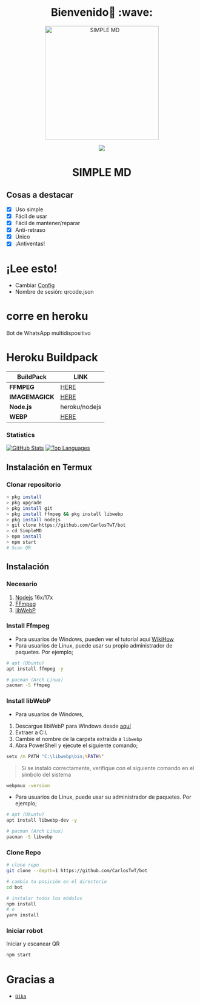<h1 align='center'>Bienvenido👋 :wave:</h1>

<div align="center">
<img src="https://telegra.ph/file/c690c8293d8aa06491244.png" alt="SIMPLE MD" width="300" />
<p align="center">
 <img src="https://komarev.com/ghpvc/?username=CarlosTwT&color=blue&label=Views" />
 </p>
</p>
<h1 align="center">SIMPLE MD</h1>
</div>

## Cosas a destacar

- [x] Uso simple
- [x] Fácil de usar
- [x] Fácil de mantener/reparar
- [x] Anti-retraso
- [x] Único
- [x] ¡Antiventas!

# ¡Lee esto!

- Cambiar [Config](https://github.com/CarlosTwT/bot/blob/main/config.js)
- Nombre de sesión: qrcode.json

# corre en heroku

Bot de WhatsApp multidispositivo

# Heroku Buildpack

| BuildPack | LINK |
|--------|--------|
| **FFMPEG** |[HERE](https://github.com/jonathanong/heroku-buildpack-ffmpeg-latest) |
| **IMAGEMAGICK** | [HERE](https://github.com/mcollina/heroku-buildpack-imagemagick.git) |
| **Node.js**     | heroku/nodejs|
| **WEBP**        | [HERE](https://github.com/clhuang/heroku-buildpack-webp-binaries.git) |

### Statistics

[![GitHub Stats](https://github-readme-stats.vercel.app/api?username=CarlosTwT&show_icons=true&hide=issues&theme=radical)](https://github-readme-stats.vercel.app)
[![Top Languages](https://github-readme-stats.vercel.app/api/top-langs?username=CarlosTwT&layout=compact&theme=radical)](https://github-readme-stats.vercel.app)

## Instalación en Termux

### Clonar repositorio

```bash
> pkg install
> pkg upgrade
> pkg install git
> pkg install ffmpeg && pkg install libwebp
> pkg install nodejs
> git clone https://github.com/CarlosTwT/bot
> cd SimpleMD
> npm install
> npm start
# Scan QR
```

## Instalación

### Necesario

1.  [Nodejs](https://nodejs.org/en/download) 16x/17x
2.  [FFmpeg](https://ffmpeg.org)
3.  [libWebP](https://developers.google.com/speed/webp/download)

### Install Ffmpeg

-   Para usuarios de Windows, pueden ver el tutorial aquí [WikiHow](https://www.wikihow.com/Install-Ffmpeg-on-Windows)<br />
-   Para usuarios de Linux, puede usar su propio administrador de paquetes. Por ejemplo;

```bash
# apt (Ubuntu)
apt install ffmpeg -y

# pacman (Arch Linux)
pacman -S ffmpeg
```

### Install libWebP

- Para usuarios de Windows,

1. Descargue libWebP para Windows desde [aquí](https://developers.google.com/speed/webp/download)
2.  Extraer a C:\
3. Cambie el nombre de la carpeta extraída a `libwebp`
4. Abra PowerShell y ejecute el siguiente comando;

```cmd
setx /m PATH "C:\libwebp\bin;%PATH%"
```

> Si se instaló correctamente, verifique con el siguiente comando en el símbolo del sistema

```cmd
webpmux -version
```

-   Para usuarios de Linux, puede usar su administrador de paquetes. Por ejemplo;

```bash
# apt (Ubuntu)
apt install libwebp-dev -y

# pacman (Arch Linux)
pacman -S libwebp
```

### Clone Repo

```bash
# clone repo
git clone --depth=1 https://github.com/CarlosTwT/bot

# cambia tu posición en el directorio
cd bot

# instalar todos los módulos
npm install
# o
yarn install

```

### Iniciar robot

Iniciar y escanear QR<br />

```bash
npm start
```

# Gracias a

-   [`Dika`](https://github.com/DikaArdnt)

